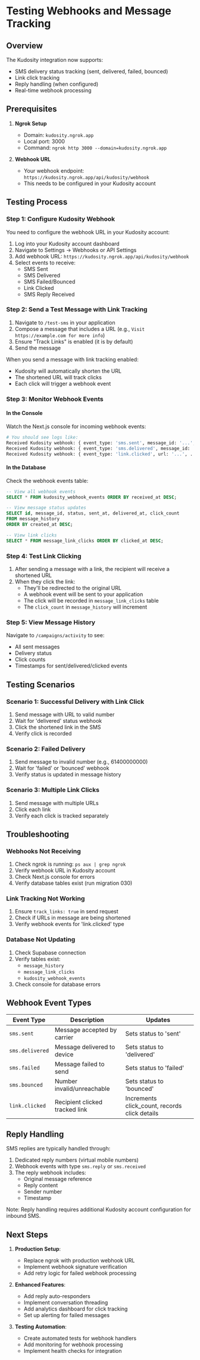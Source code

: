# Testing Webhooks and Message Tracking

## Overview
The Kudosity integration now supports:
- SMS delivery status tracking (sent, delivered, failed, bounced)
- Link click tracking
- Reply handling (when configured)
- Real-time webhook processing

## Prerequisites

1. **Ngrok Setup**
   - Domain: `kudosity.ngrok.app`
   - Local port: 3000
   - Command: `ngrok http 3000 --domain=kudosity.ngrok.app`

2. **Webhook URL**
   - Your webhook endpoint: `https://kudosity.ngrok.app/api/kudosity/webhook`
   - This needs to be configured in your Kudosity account

## Testing Process

### Step 1: Configure Kudosity Webhook

You need to configure the webhook URL in your Kudosity account:

1. Log into your Kudosity account dashboard
2. Navigate to Settings → Webhooks or API Settings
3. Add webhook URL: `https://kudosity.ngrok.app/api/kudosity/webhook`
4. Select events to receive:
   - SMS Sent
   - SMS Delivered
   - SMS Failed/Bounced
   - Link Clicked
   - SMS Reply Received

### Step 2: Send a Test Message with Link Tracking

1. Navigate to `/test-sms` in your application
2. Compose a message that includes a URL (e.g., `Visit https://example.com for more info`)
3. Ensure "Track Links" is enabled (it is by default)
4. Send the message

When you send a message with link tracking enabled:
- Kudosity will automatically shorten the URL
- The shortened URL will track clicks
- Each click will trigger a webhook event

### Step 3: Monitor Webhook Events

#### In the Console
Watch the Next.js console for incoming webhook events:
```bash
# You should see logs like:
Received Kudosity webhook: { event_type: 'sms.sent', message_id: '...', ... }
Received Kudosity webhook: { event_type: 'sms.delivered', message_id: '...', ... }
Received Kudosity webhook: { event_type: 'link.clicked', url: '...', ... }
```

#### In the Database
Check the webhook events table:
```sql
-- View all webhook events
SELECT * FROM kudosity_webhook_events ORDER BY received_at DESC;

-- View message status updates
SELECT id, message_id, status, sent_at, delivered_at, click_count 
FROM message_history 
ORDER BY created_at DESC;

-- View link clicks
SELECT * FROM message_link_clicks ORDER BY clicked_at DESC;
```

### Step 4: Test Link Clicking

1. After sending a message with a link, the recipient will receive a shortened URL
2. When they click the link:
   - They'll be redirected to the original URL
   - A webhook event will be sent to your application
   - The click will be recorded in `message_link_clicks` table
   - The `click_count` in `message_history` will increment

### Step 5: View Message History

Navigate to `/campaigns/activity` to see:
- All sent messages
- Delivery status
- Click counts
- Timestamps for sent/delivered/clicked events

## Testing Scenarios

### Scenario 1: Successful Delivery with Link Click
1. Send message with URL to valid number
2. Wait for 'delivered' status webhook
3. Click the shortened link in the SMS
4. Verify click is recorded

### Scenario 2: Failed Delivery
1. Send message to invalid number (e.g., 61400000000)
2. Wait for 'failed' or 'bounced' webhook
3. Verify status is updated in message history

### Scenario 3: Multiple Link Clicks
1. Send message with multiple URLs
2. Click each link
3. Verify each click is tracked separately

## Troubleshooting

### Webhooks Not Receiving
1. Check ngrok is running: `ps aux | grep ngrok`
2. Verify webhook URL in Kudosity account
3. Check Next.js console for errors
4. Verify database tables exist (run migration 030)

### Link Tracking Not Working
1. Ensure `track_links: true` in send request
2. Check if URLs in message are being shortened
3. Verify webhook events for 'link.clicked' type

### Database Not Updating
1. Check Supabase connection
2. Verify tables exist:
   - `message_history`
   - `message_link_clicks`
   - `kudosity_webhook_events`
3. Check console for database errors

## Webhook Event Types

| Event Type | Description | Updates |
|------------|-------------|---------|
| `sms.sent` | Message accepted by carrier | Sets status to 'sent' |
| `sms.delivered` | Message delivered to device | Sets status to 'delivered' |
| `sms.failed` | Message failed to send | Sets status to 'failed' |
| `sms.bounced` | Number invalid/unreachable | Sets status to 'bounced' |
| `link.clicked` | Recipient clicked tracked link | Increments click_count, records click details |

## Reply Handling

SMS replies are typically handled through:
1. Dedicated reply numbers (virtual mobile numbers)
2. Webhook events with type `sms.reply` or `sms.received`
3. The reply webhook includes:
   - Original message reference
   - Reply content
   - Sender number
   - Timestamp

Note: Reply handling requires additional Kudosity account configuration for inbound SMS.

## Next Steps

1. **Production Setup**:
   - Replace ngrok with production webhook URL
   - Implement webhook signature verification
   - Add retry logic for failed webhook processing

2. **Enhanced Features**:
   - Add reply auto-responders
   - Implement conversation threading
   - Add analytics dashboard for click tracking
   - Set up alerting for failed messages

3. **Testing Automation**:
   - Create automated tests for webhook handlers
   - Add monitoring for webhook processing
   - Implement health checks for integration


